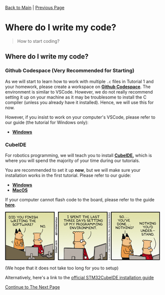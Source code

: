 [Back to Main](README.md) | [Previous Page](01-intro.md)

# Where do I write my code?

> How to start coding?

## Where do I write my code?

### Github Codespace (Very Recommended for Starting)

As we will start to learn how to work with multiple `.c` files in Tutorial 1 and your homework, please create a workspace on [**Github Codespace**](https://github.com/features/codespaces). The environment is similar to VSCode. However, we do not really recommend setting it up on your machine as it may be troublesome to install the C compiler (unless you already have it installed). Hence, we will use this for now.

However, if you insist to work on your computer's VSCode, please refer to our guide (the tutorial for Windows only):

* [**Windows**](../installs/gcc_windows.md)

### CubeIDE

For robotics programming, we will teach you to install [**CubeIDE**](https://www.st.com/content/st\_com/en/products/development-tools/software-development-tools/stm32-software-development-tools/stm32-ides/stm32cubeide.html?dl=mDz41Ame3rsvInWnnBOgtQ%3D%3D%2CcZwAba%2BIy%2FG8DrU77U5EEghQuKOCpNSACfvi2bwE08ZENmt9WBEXUiTFvdmySC1TNkz3H0dEAD1mlAg7m066zK%2F%2FEiRsAU9fsh2Z8qjWUeqproTDa74wIxaZNYl1hc8eF0gQr7rlIcOFvgurma6ZSOcIVxYHcXIdvJ5AxC%2BjWa6UGFNZRkS7jDzol8Tpl0jvo%2FAMwRruaLwkCR%2FMlSU58%2BCO7kAgbbpI9k1Vk9wfiVIDHh0oLoPz8srvZAj96TsE29RwNdrqa5DDOqFkNATwOtfq6CcuEy9pRVfVZ3qne5KLKsG0slrZQbhGh4%2FQj8jZ6HR7SsRXbr3AoEgc4EqypbnffnzAqnjfo6JE9Ir0kfR1TifcvX1rsJBK9ih6p%2Fbw%2BnqV22OC7utWyvidL7rQyLfyuw2MzWI7bH8qtlwMkyfOYFJ2k%2Bdkhpuhbe5jf6GM\&uid=Pg30eCicqbj1AXYhNpUwb3QskPXfCpAM#get-software)**,** which is where you will spend the majority of your time during our tutorials. 

You are recommended to set it up **now**, but we will make sure your installation works in the first tutorial. Please refer to our guide:

* [**Windows**](../installs/stm32_windows.md)
* [**MacOS**](../installs/stm32_macos.md) 

If your computer cannot flash code to the board, please refer to the guide [**here**](main/installs/stm32_problems.md).

![Comic GG](images/comic_gg.png)

(We hope that it does not take too long for you to setup)

Alternatively, here's a link to the [official STM32CubeIDE installation guide](https://www.st.com/resource/en/user_manual/um2563-stm32cubeide-installation-guide-stmicroelectronics.pdf)


[Continue to The Next Page](03-hello-world.md)
